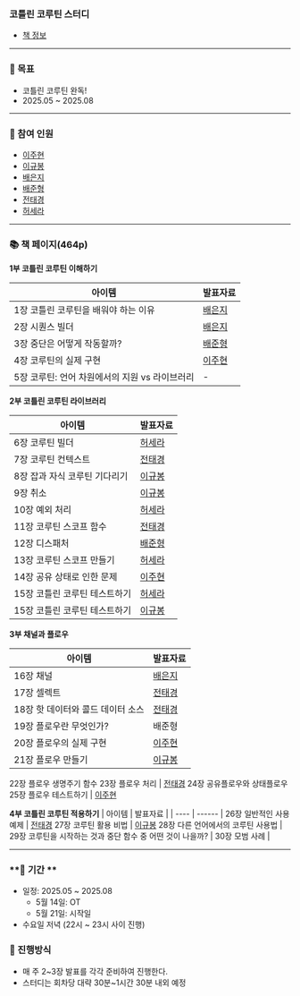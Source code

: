 ### 코틀린 코루틴 스터디
- [책 정보](https://www.yes24.com/product/goods/123034354)

---

### **🎯 목표**

- 코틀린 코루틴 완독!
- 2025.05 ~ 2025.08

---

### **👥 참여 인원**
- [이주현](https://github.com/JuHyun419)
- [이규봉](https://github.com/bong01)
- [배은지](https://github.com/bae-st)
- [배준형](https://github.com/Iwillbeagood)
- [전태경](https://github.com/ctk03272)
- [허세라](https://github.com/quessr)

---

### **📚 책 페이지(464p)**

**1부 코틀린 코루틴 이해하기**

| 아이템 | 발표자료 |
| ---- | ------ |
1장 코틀린 코루틴을 배워야 하는 이유 | [배은지](https://create-something-from-nothing.tistory.com/593)
2장 시퀀스 빌더 | [배은지](https://create-something-from-nothing.tistory.com/594)
3장 중단은 어떻게 작동할까? | [배준형](https://cypress-eris-422.notion.site/3-1f8bfdf0c2ee802c9635f1c3fb1c8892?pvs=4)
4장 코루틴의 실제 구현 | [이주현](https://zzang9haha.notion.site/4-1f8c0385d36e803f9a8af9d9a0e7ba0b?pvs=4)
5장 코루틴: 언어 차원에서의 지원 vs 라이브러리 | -


**2부 코틀린 코루틴 라이브러리**

| 아이템 | 발표자료 |
| ---- | ------ |
6장 코루틴 빌더 | [허세라](https://www.notion.so/6-200b8d44b7e88064a92ef4ccc75ff151?pvs=4)
7장 코루틴 컨텍스트 | [전태경](https://velog.io/@tony0327/7%EC%9E%A5-%EC%BD%94%EB%A3%A8%ED%8B%B4-%EC%BB%A8%ED%85%8D%EC%8A%A4%ED%8A%B8)
8장 잡과 자식 코루틴 기다리기 | [이규봉](https://bong01.notion.site/8-201cd120dfd280059d95ce0a99190719?pvs=4)
9장 취소 | [이규봉](https://bong01.notion.site/9-208cd120dfd28086a4a1f7bd343b17b6)
10장 예외 처리 | [허세라](https://www.notion.so/10-206b8d44b7e8803da981fdfb660dcbaf)
11장 코루틴 스코프 함수 | [전태경](https://velog.io/@tony0327/%EC%BD%94%EB%A3%A8%ED%8B%B4-%EC%8A%A4%EC%BD%94%ED%94%84-%ED%95%A8%EC%88%98)
12장 디스패처 | [배준형](https://cypress-eris-422.notion.site/12-20ebfdf0c2ee8012bce6d624eb12b26d?source=copy_link)
13장 코루틴 스코프 만들기 | [허세라](https://create-something-from-nothing.tistory.com/610)
14장 공유 상태로 인한 문제 | [이주현](https://zzang9haha.notion.site/14-216c0385d36e809f9b3ff875d5ce72f1)
15장 코틀린 코루틴 테스트하기 | [허세라](https://www.notion.so/15-1-213b8d44b7e88076b312d861f5d71f6d)
15장 코틀린 코루틴 테스트하기 | [이규봉](https://bong01.notion.site/15-2-216cd120dfd28096a980fcf491400dec)


**3부 채널과 플로우**

| 아이템 | 발표자료 |
| ---- | ------ |
16장 채널 | [배은지](https://create-something-from-nothing.tistory.com/613)
17장 셀렉트 | [전태경](https://velog.io/@tony0327/%EC%85%80%EB%A0%89%ED%8A%B8)
18장 핫 데이터와 콜드 데이터 소스 | [전태경](https://velog.io/@tony0327/%EC%85%80%EB%A0%89%ED%8A%B8)
19장 플로우란 무엇인가? | 배준형
20장 플로우의 실제 구현 | [이주현](https://zzang9haha.notion.site/20-222c0385d36e80f982d9dbed6612935c)
21장 플로우 만들기 | [이규봉](https://bong01.notion.site/21-224cd120dfd28059b56adf23da9d2d7a)
22장 플로우 생명주기 함수
23장 플로우 처리 | [전태경](https://velog.io/@tony0327/%ED%94%8C%EB%A1%9C%EC%9A%B0-%EC%B2%98%EB%A6%AC)
24장 공유플로우와 상태플로우
25장 플로우 테스트하기 | [이주현](https://zzang9haha.notion.site/25-238c0385d36e80359ab5e17b8786b8d1?source=copy_link)


**4부 코틀린 코루틴 적용하기**
| 아이템 | 발표자료 |
| ---- | ------ |
26장 일반적인 사용 예제 | [전태경](https://www.notion.so/devchun01/26-24084e90f12680ef9d12e8c4253ab0ef)
27장 코루틴 활용 비법 | [이규봉](https://bong01.notion.site/27-240cd120dfd2807a9e5eca0048900b37)
28장 다른 언어에서의 코루틴 사용법 | 
29장 코루틴을 시작하는 것과 중단 함수 중 어떤 것이 나을까? | 
30장 모범 사례 | 

---

### **📆 기간 **

- 일정: 2025.05 ~ 2025.08
    - 5월 14일: OT
    - 5월 21일: 시작일
- 수요일 저녁 (22시 ~ 23시 사이 진행)

### **📜 진행방식**

- 매 주 2~3장 발표를 각각 준비하여 진행한다.
- 스터디는 회차당 대략 30분~1시간 30분 내외 예정
